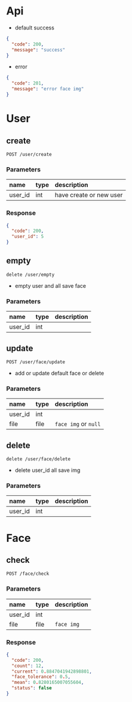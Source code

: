 # Api

- default success

```json
{
  "code": 200,
  "message": "success"
}
```

- error

```json
{
  "code": 201,
  "message": "error face img"
}
```

# User

## create

`POST /user/create`

### Parameters

name | type | description
:--- | :--- | :--- 
user_id | int | have create or new user

### Response

```json
{
  "code": 200,
  "user_id": 5
}
```

## empty

`delete /user/empty`

- empty user and all save face

### Parameters

name | type | description
:--- | :--- | :--- 
user_id | int | 

## update

`POST /user/face/update`

- add or update default face or delete

### Parameters

name | type | description
:--- | :--- | :--- 
user_id | int | 
file | file | `face img` or `null`

## delete

`delete /user/face/delete`

- delete user_id all save img

### Parameters

name | type | description
:--- | :--- | :--- 
user_id | int | 


# Face

## check

`POST /face/check`

### Parameters

name | type | description
:--- | :--- | :--- 
user_id | int | 
file | file | `face img`

### Response

```json
{
  "code": 200,
  "count": 12,
  "current": 0.8847041942898801,
  "face_tolerance": 0.5,
  "mean": 0.8280165007055604,
  "status": false
}
```

